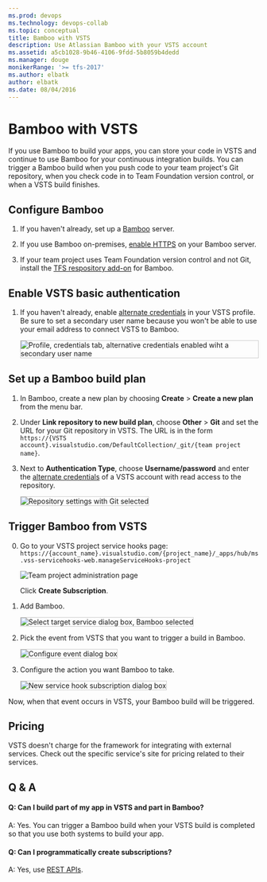 ```yaml
---
ms.prod: devops
ms.technology: devops-collab
ms.topic: conceptual
title: Bamboo with VSTS
description: Use Atlassian Bamboo with your VSTS account
ms.assetid: a5cb1028-9b46-4106-9fdd-5b8059b4dedd
ms.manager: douge
monikerRange: '>= tfs-2017'
ms.author: elbatk
author: elbatk
ms.date: 08/04/2016
---
```


# Bamboo with VSTS

If you use Bamboo to build your apps, you can store your code in VSTS
and continue to use Bamboo for your continuous integration builds.
You can trigger a Bamboo build when you push code to your team project's
Git repository,  when you check code in to Team Foundation version control,
or when a VSTS build finishes.

## Configure Bamboo

1. If you haven't already, set up a [Bamboo](https://www.atlassian.com/software/bamboo/) server.

2. If you use Bamboo on-premises, [enable HTTPS](https://confluence.atlassian.com/display/BAMBOO/Advanced+actions) on your Bamboo server.

3. If your team project uses Team Foundation version control and not Git, install the [TFS respository add-on](https://marketplace.atlassian.com/search?q=tfs) for Bamboo.

## Enable VSTS basic authentication
1. If you haven't already, enable [alternate credentials](../../git/auth-overview.md#alternate-credentials) in your VSTS profile.
Be sure to set a secondary user name because you won't be able to use your email address
to connect VSTS to Bamboo.

   <img alt="Profile, credentials tab, alternative credentials enabled wiht a secondary user name" src="./_img/bamboo/alternate-credentials.png" style="border: 1px solid #CCCCCC" />

## Set up a Bamboo build plan

1. In Bamboo, create a new plan by choosing **Create** > **Create a new plan** from the menu bar.

2. Under **Link repository to new build plan**, choose **Other** > **Git** and set the URL for your Git repository in VSTS.
The URL is in the form ```https://{VSTS account}.visualstudio.com/DefaultCollection/_git/{team project name}```.

3. Next to **Authentication Type**, choose **Username/password** and enter the [alternate credentials](../../git/auth-overview.md#alternate-credentials) of a VSTS account with read access to the repository. 

   <img alt="Repository settings with Git selected" src="./_img/bamboo/repository-management-settings.png" style="border: 1px solid #CCCCCC" />

## Trigger Bamboo from VSTS 

0. Go to your VSTS project service hooks page: `https://{account_name}.visualstudio.com/{project_name}/_apps/hub/ms.vss-servicehooks-web.manageServiceHooks-project`

	![Team project administration page](./_img/add-service-hook.png)

	Click **Create Subscription**.

3. Add Bamboo.

   <img alt="Select target service dialog box, Bamboo selected" src="./_img/bamboo/target-service.png" style="border: 1px solid #CCCCCC" />

4. Pick the event from VSTS that you want to trigger a build in Bamboo.

   <img alt="Configure event dialog box" src="./_img/bamboo/configure-event.png" style="border: 1px solid #CCCCCC" />

5. Configure the action you want Bamboo to take.

   <img alt="New service hook subscription dialog box" src="./_img/bamboo/subscription.png" style="border: 1px solid #CCCCCC" />

Now, when that event occurs in VSTS, your Bamboo build will be triggered.

## Pricing
VSTS doesn't charge for the framework for integrating with external services. Check out the specific service's site
for pricing related to their services. 

## Q & A

<!-- BEGINSECTION class="m-qanda" -->

#### Q: Can I build part of my app in VSTS and part in Bamboo?

A: Yes. You can trigger a Bamboo build when your VSTS build is completed so that you use both systems to build your app.

#### Q: Can I programmatically create subscriptions?

A: Yes, use [REST APIs](../create-subscription.md).

<!-- ENDSECTION -->